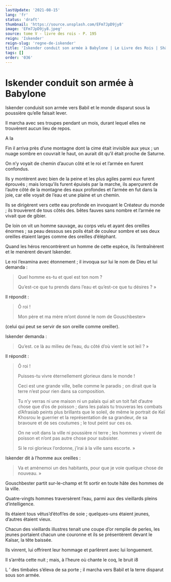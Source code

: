 ```yaml
---
lastUpdate: '2021-08-15'
lang: 'fr'
status: 'draft'
thumbnail: 'https://source.unsplash.com/EFm7JpD9jy8'
image: 'EFm7JpD9jy8.jpeg'
source: tome V - livre des rois - P. 195
reign: 'Iskender'
reign-slug: 'regne-de-iskender'
title: 'Iskender conduit son armée à Babylone | Le Livre des Rois | Shâhnâmeh'
tags: []
order: '036'
---
```


<!-- LTeX: language=fr -->

# Iskender conduit son armée à Babylone

Iskender conduisit son armée vers Babil et le monde disparut sous la poussière qu’elle faisait lever.

Il marcha avec ses troupes pendant un mois, durant lequel elles ne trouvèrent aucun lieu de repos.

A la

Fin il arriva près d’une montagne dont la cime était invisible aux yeux ; un nuage sombre en couvrait le haut, on aurait dit qu’il était proche de Saturne.

On n’y voyait de chemin d’aucun côté et le roi et l’armée en furent confondus.

Ils y montèrent avec bien de la peine et les plus agiles parmi eux furent éprouvés ; mais lorsqu’ils furent épuisés par la marche, ils aperçurent de l’autre côté de la montagne des eaux profondes et l’armée en fut dans la joie, car elle voyait de l’eau et une plaine et un chemin.

Ils se dirigèrent vers cette eau profonde en invoquant le Créateur du monde ; ils trouvèrent de tous côtés des. bêtes fauves sans nombre et l’armée ne vivait que de gibier.

De loin on vit un homme sauvage, au corps velu et ayant des oreilles énormes ; sa peau dessous ses poils était de couleur sombre et ses deux oreilles étaient larges comme des oreilles d’éléphant.

Quand les héros rencontrèrent un homme de cette espèce, ils l’entraînèrent et le menèrent devant Iskender.

Le roi l’examina avec étonnement ; il invoqua sur lui le nom de Dieu et lui demanda :

> Quel homme es-tu et quel est ton nom ?
>
> Qu’est-ce que tu prends dans l’eau et qu’est-ce que tu désires ? »

Il répondit :

> Ô roi !
>
> Mon père et ma mère m’ont donné le nom de Gouschbester»

(celui qui peut se servir de son oreille comme oreiller).

Iskender demanda :

> Qu’est. ce là au milieu de l’eau, du côté d’où vient le sot leil ? »

Il répondit :

> Ô roi !
>
> Puisses-tu vivre éternellement glorieux dans le monde !
>
> Ceci est une grande ville, belle comme le paradis ; on dirait que la terre n’est pour rien dans sa composition.
>
> Tu n’y verras ni une maison ni un palais qui ait un toit fait d’autre chose que d’os de poisson ; dans les palais tu trouveras les combats d’Afrasiab peints plus brillants que le soleil, de même le portrait de Keï Khosrou le guerrier et la représentation de sa grandeur, de sa bravoure et de ses coutumes ; le tout peint sur ces os.
>
> On ne voit dans la ville ni poussière ni terre ; les hommes y vivent de poisson et n’ont pas autre chose pour subsister.
>
> Si le roi glorieux l’ordonne, j’irai à la ville sans escorte. »

Iskender dit à l’homme aux oreilles :

> Va et amènemoi un des habitants, pour que je voie quelque chose de nouveau. »

Gouschbester partit sur-le-champ et fit sortir en toute hâte des hommes de la ville.

Quatre-vingts hommes traversèrent l’eau, parmi aux des vieillards pleins d’intelligence.

Ils étaient tous vêtus’d’étofl’es de soie ; quelques-uns étaient jeunes, d’autres étaient vieux.

Chacun des vieillards illustres tenait une coupe d’or remplie de perles, les jeunes portaient chacun une couronne et ils se présentèrent devant le Kaïsar, la tête baissée.

Ils vinrent, lui offrirent leur hommage et parlèrent avec lui longuement.

Il s’arrêta cette nuit ; mais, à l’heure où chante le coq, le bruit i8

L ’
des timbales s’éleva de sa porte ; il marcha vers Babil et la terre disparut sous son armée.
